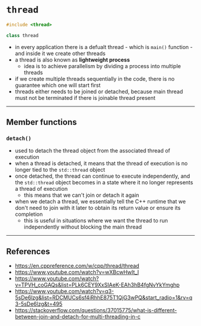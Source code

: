 # `thread`

```cpp
#include <thread>

class thread
```

- in every application there is a defualt thread - which is `main()` function - and inside it we create other threads
- a thread is also known as **lightweight process**
  - idea is to achieve parallelism by dividing a process into multiple threads
- if we create multiple threads sequentially in the code, there is no guarantee which one will start first
- threads either needs to be joined or detached, because main thread must not be terminated if there
  is joinable thread present

---

## Member functions

### `detach()`

- used to detach the thread object from the associated thread of execution
- when a thread is detached, it means that the thread of execution is no longer tied to the `std::thread` object
- once detached, the thread can continue to execute independently, and the `std::thread` object becomes in a state
  where it no longer represents a thread of execution
  - this means that we can't join or detach it again
- when we detach a thread, we essentially tell the C++ runtime that we don't need to join with it later to obtain its return value or ensure its completion
  - this is useful in situations where we want the thread to run independently without blocking the main thread

---

## References

- <https://en.cppreference.com/w/cpp/thread/thread>
- <https://www.youtube.com/watch?v=wXBcwHwIt_I>
- <https://www.youtube.com/watch?v=TPVH_coGAQs&list=PLk6CEY9XxSIAeK-EAh3hB4fgNvYkYmghp>
- <https://www.youtube.com/watch?v=q3-5sDe6lzg&list=RDCMUCs6sf4iRhhE875T1QjG3wPQ&start_radio=1&rv=q3-5sDe6lzg&t=495>
- <https://stackoverflow.com/questions/37015775/what-is-different-between-join-and-detach-for-multi-threading-in-c>

